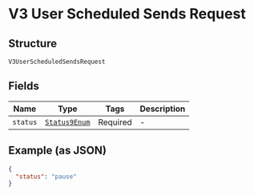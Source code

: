 
# V3 User Scheduled Sends Request

## Structure

`V3UserScheduledSendsRequest`

## Fields

| Name | Type | Tags | Description |
|  --- | --- | --- | --- |
| `status` | [`Status9Enum`](../../doc/models/status-9-enum.md) | Required | - |

## Example (as JSON)

```json
{
  "status": "pause"
}
```

